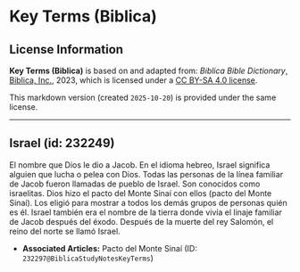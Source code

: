 # Key Terms (Biblica)

## License Information

**Key Terms (Biblica)** is based on and adapted from: _Biblica Bible Dictionary_, [Biblica, Inc.](https://www.biblica.com/), 2023, which is licensed under a [CC BY-SA 4.0 license](https://creativecommons.org/licenses/by-sa/4.0/legalcode.en).

This markdown version (created `2025-10-20`) is provided under the same license.



--------------------------------

## Israel (id: 232249)

El nombre que Dios le dio a Jacob. En el idioma hebreo, Israel significa alguien que lucha o pelea con Dios. Todas las personas de la línea familiar de Jacob fueron llamadas de pueblo de Israel. Son conocidos como israelitas. Dios hizo el pacto del Monte Sinaí con ellos (pacto del Monte Sinaí). Los eligió para mostrar a todos los demás grupos de personas quién es él. Israel también era el nombre de la tierra donde vivía el linaje familiar de Jacob después del éxodo. Después de la muerte del rey Salomón, el reino del norte se llamó Israel.

* **Associated Articles:** Pacto del Monte Sinaí (ID: `232297@BiblicaStudyNotesKeyTerms`)

